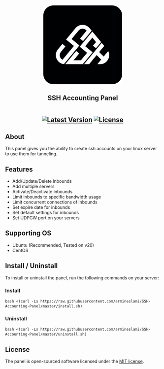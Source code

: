 <p align="center"><a href=""><img src="https://raw.githubusercontent.com/armineslami/SSH-Accounting-Panel/master/public/img/icon-512x512.png" width="256" alt="Logo"></a></p>

<h2 align="center">
SSH Accounting Panel
<br/>
<br/>
<p>
<a href=""><img src="https://img.shields.io/badge/v1.0.0-blue?label=release" alt="Latest Version"></a>
<a href=""><img src="https://img.shields.io/badge/MIT-%2397ca00?label=licence" alt="License"></a>
</p>
</h2>



## About

This panel gives you the ability to create ssh accounts on your linux server to use them for tunneling.

## Features

- Add/Update/Delete inbounds
- Add multiple servers
- Activate/Deactivate inbounds
- Limit inbounds to specific bandwidth usage
- Limit concurrent connections of inbounds
- Set expire date for inbounds
- Set default settings for inbounds
- Set UDPGW port on your servers

## Supporting OS

- Ubuntu (Recommended, Tested on v20)
- CentOS

## Install / Uninstall 

To install or uninstall the panel, run the following commands on your server:

### Install
```
bash <(curl -Ls https://raw.githubusercontent.com/armineslami/SSH-Accounting-Panel/master/install.sh)
```

### Uninstall

```
bash <(curl -Ls https://raw.githubusercontent.com/armineslami/SSH-Accounting-Panel/master/uninstall.sh)
```

## License

The panel is open-sourced software licensed under the [MIT license](https://opensource.org/licenses/MIT).
